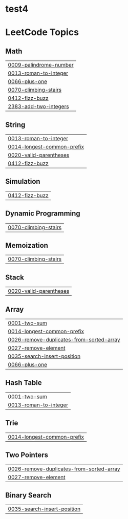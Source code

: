 # test4
<!---LeetCode Topics Start-->
# LeetCode Topics
## Math
|  |
| ------- |
| [0009-palindrome-number](https://github.com/Basmallaaa/test4/tree/master/0009-palindrome-number) |
| [0013-roman-to-integer](https://github.com/Basmallaaa/test4/tree/master/0013-roman-to-integer) |
| [0066-plus-one](https://github.com/Basmallaaa/test4/tree/master/0066-plus-one) |
| [0070-climbing-stairs](https://github.com/Basmallaaa/test4/tree/master/0070-climbing-stairs) |
| [0412-fizz-buzz](https://github.com/Basmallaaa/test4/tree/master/0412-fizz-buzz) |
| [2383-add-two-integers](https://github.com/Basmallaaa/test4/tree/master/2383-add-two-integers) |
## String
|  |
| ------- |
| [0013-roman-to-integer](https://github.com/Basmallaaa/test4/tree/master/0013-roman-to-integer) |
| [0014-longest-common-prefix](https://github.com/Basmallaaa/test4/tree/master/0014-longest-common-prefix) |
| [0020-valid-parentheses](https://github.com/Basmallaaa/test4/tree/master/0020-valid-parentheses) |
| [0412-fizz-buzz](https://github.com/Basmallaaa/test4/tree/master/0412-fizz-buzz) |
## Simulation
|  |
| ------- |
| [0412-fizz-buzz](https://github.com/Basmallaaa/test4/tree/master/0412-fizz-buzz) |
## Dynamic Programming
|  |
| ------- |
| [0070-climbing-stairs](https://github.com/Basmallaaa/test4/tree/master/0070-climbing-stairs) |
## Memoization
|  |
| ------- |
| [0070-climbing-stairs](https://github.com/Basmallaaa/test4/tree/master/0070-climbing-stairs) |
## Stack
|  |
| ------- |
| [0020-valid-parentheses](https://github.com/Basmallaaa/test4/tree/master/0020-valid-parentheses) |
## Array
|  |
| ------- |
| [0001-two-sum](https://github.com/Basmallaaa/test4/tree/master/0001-two-sum) |
| [0014-longest-common-prefix](https://github.com/Basmallaaa/test4/tree/master/0014-longest-common-prefix) |
| [0026-remove-duplicates-from-sorted-array](https://github.com/Basmallaaa/test4/tree/master/0026-remove-duplicates-from-sorted-array) |
| [0027-remove-element](https://github.com/Basmallaaa/test4/tree/master/0027-remove-element) |
| [0035-search-insert-position](https://github.com/Basmallaaa/test4/tree/master/0035-search-insert-position) |
| [0066-plus-one](https://github.com/Basmallaaa/test4/tree/master/0066-plus-one) |
## Hash Table
|  |
| ------- |
| [0001-two-sum](https://github.com/Basmallaaa/test4/tree/master/0001-two-sum) |
| [0013-roman-to-integer](https://github.com/Basmallaaa/test4/tree/master/0013-roman-to-integer) |
## Trie
|  |
| ------- |
| [0014-longest-common-prefix](https://github.com/Basmallaaa/test4/tree/master/0014-longest-common-prefix) |
## Two Pointers
|  |
| ------- |
| [0026-remove-duplicates-from-sorted-array](https://github.com/Basmallaaa/test4/tree/master/0026-remove-duplicates-from-sorted-array) |
| [0027-remove-element](https://github.com/Basmallaaa/test4/tree/master/0027-remove-element) |
## Binary Search
|  |
| ------- |
| [0035-search-insert-position](https://github.com/Basmallaaa/test4/tree/master/0035-search-insert-position) |
<!---LeetCode Topics End-->